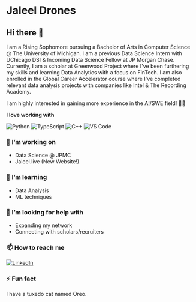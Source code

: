 # Jaleel Drones
## Hi there 👋

I am a Rising Sophomore pursuing a Bachelor of Arts in Computer Science @ The University of Michigan. I am a previous Data Science Intern with UChicago DSI & Incoming Data Science Fellow at JP Morgan Chase. Currently, I am a  scholar at Greenwood Project where I've been furthering my skills and learning Data Analytics with a focus on FinTech. I am also enrolled in the Global Career Accelerator course where I've completed relevant data analysis projects with companies like Intel & The Recording Academy.

I am highly interested in gaining more experience in the AI/SWE field! 🕺🏽

**I love working with**

<div display="flex">
  <img src="https://img.shields.io/badge/python-3670A0?style=for-the-badge&logo=python&logoColor=ffdd54" alt="Python"/>
  <img src="https://img.shields.io/badge/typescript-%23007ACC.svg?style=for-the-badge&logo=typescript&logoColor=white" alt="TypeScript"/>
  <img src="https://img.shields.io/badge/-C++-blue?logo=cplusplus" alt="C++"/>
  <img src="[https://img.shields.io/badge/css3-%231572B6.svg?style=for-the-badge&logo=css3&logoColor=white](https://img.shields.io/badge/Vscode-007ACC?style=for-the-badge&logo=visualstudiocode&logoColor=white)" alt="VS Code"/>
</div>

### 🔭 I’m working on

- Data Science @ JPMC
- Jaleel.live (New Website!)

### 🌱 I’m learning

- Data Analysis
- ML techniques


### 🤔 I’m looking for help with

- Expanding my network
- Connecting with scholars/recruiters

### 📫 How to reach me

<div display="flex">
  <a href="http://www.linkedin.com/in/jaleelda1">
    <img src="https://img.shields.io/badge/linkedin-%230077B5.svg?style=for-the-badge&logo=linkedin&logoColor=white" alt="LinkedIn"/>
  </a>
</div>

### ⚡ Fun fact

I have a tuxedo cat named Oreo.
